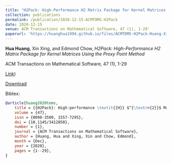 ```yaml
---
title: "H2Pack: High-Performance H2 Matrix Package for Kernel Matrices Using the Proxy Point Method"
collection: publications
permalink: /publication/2020-12-15-ACMTOMS-H2Pack
date: 2020-12-15
venue: ACM Transactions on Mathematical Software, 47 (1), 1-29'
paperurl: 'https://huanghua1994.github.io/files/ACMTOMS-H2Pack-Huang-Xing-Chow.pdf'
---
```

**Hua Huang**, Xin Xing, and Edmond Chow, *H2Pack: High-Performance H2 Matrix Package for Kernel Matrices Using the Proxy Point Method*

ACM Transactions on Mathematical Software, 47 (1), 1-29

[Link](https://dl.acm.org/doi/abs/10.1145/3412850))

[Download](https://huanghua1994.github.io/files/ACMTOMS-H2Pack-Huang-Xing-Chow.pdf)

Bibtex:

```bibtex
@article{huang2020toms,
    title = {{H2Pack}: High-performance \textit{{H}} $^{\textrm{2}}$ Matrix Package for Kernel Matrices Using the Proxy Point Method},
    volume = {47},
    issn = {0098-3500, 1557-7295},
    doi = {10.1145/3412850},
    number = {1},
    journal = {ACM Transactions on Mathematical Software},
    author = {Huang, Hua and Xing, Xin and Chow, Edmond},
    month = {Dec},
    year = {2020},
    pages = {1--29},
}
```

